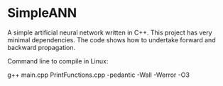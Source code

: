 # SimpleANN
A simple artificial neural network written in C++. This project has very minimal
dependencies. The code shows how to undertake forward and backward propagation.

Command line to compile in Linux:

g++ main.cpp PrintFunctions.cpp -pedantic -Wall -Werror -O3